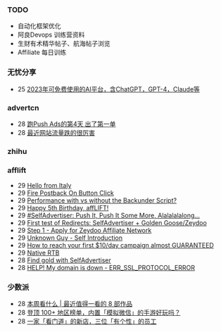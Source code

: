 ### TODO
-  自动化框架优化
-  阿良Devops 训练营资料
-  生财有术精华帖子、航海帖子浏览
-  Affiliate 每日训练

### 无忧分享
<!-- ruyo:START -->
-  25 [2023年可免费使用的AI平台，含ChatGPT，GPT-4，Claude等](https://51.ruyo.net/18350.html)<!-- ruyo:END -->

### advertcn
<!-- advertcn:START -->
-  28 [跑Push Ads的第4天 出了第一单](https://www.advertcn.com/forum.php?mod=viewthread&tid=110132)
-  28 [最近网站流量跌的很厉害](https://www.advertcn.com/forum.php?mod=viewthread&tid=110129)<!-- advertcn:END -->

### zhihu
<!-- zhihu:START -->
<!-- zhihu:END -->

### afflift
<!-- afflift:START -->
-  29 [Hello from Italy](https://afflift.com/f/threads/hello-from-italy.10838/)
-  29 [Fire Postback On Button Click](https://afflift.com/f/threads/fire-postback-on-button-click.10844/)
-  29 [Performance with vs without the Backunder Script?](https://afflift.com/f/threads/performance-with-vs-without-the-backunder-script.10843/)
-  29 [Happy 5th Birthday, affLIFT!](https://afflift.com/f/threads/happy-5th-birthday-afflift.10842/)
-  29 [#SelfAdvertiser: Push It, Push It Some More, Alalalalalong...](https://afflift.com/f/threads/selfadvertiser-push-it-push-it-some-more-alalalalalong.10743/)
-  29 [First test of Redirects: SelfAdvertiser + Golden Goose/Zeydoo](https://afflift.com/f/threads/first-test-of-redirects-selfadvertiser-golden-goose-zeydoo.10742/)
-  29 [Step 1 - Apply for Zeydoo Affiliate Network](https://afflift.com/f/threads/step-1-apply-for-zeydoo-affiliate-network.7472/)
-  29 [Unknown Guy - Self Introduction](https://afflift.com/f/threads/unknown-guy-self-introduction.10835/)
-  29 [How to reach your first $10/day campaign almost GUARANTEED](https://afflift.com/f/threads/how-to-reach-your-first-10-day-campaign-almost-guaranteed.7430/)
-  29 [Native RTB](https://afflift.com/f/threads/native-rtb.10841/)
-  28 [Find gold with SelfAdvertiser](https://afflift.com/f/threads/find-gold-with-selfadvertiser.10784/)
-  28 [HELP! My domain is down - ERR_SSL_PROTOCOL_ERROR](https://afflift.com/f/threads/help-my-domain-is-down-err_ssl_protocol_error.10840/)<!-- afflift:END -->

### 少数派
<!-- sspai:START -->
-  28 [本周看什么 | 最近值得一看的 8 部作品](https://sspai.com/post/79512)
-  28 [登顶 100+ 地区榜单，内置「模拟微信」的手游好玩吗？](https://sspai.com/post/79503)
-  28 [一家「看门道」的新店，三位「有个性」的员工](https://sspai.com/post/79505)<!-- sspai:END -->

